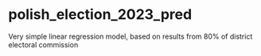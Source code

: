 # polish_election_2023_pred
Very simple linear regression model, based on results from 80% of district electoral commission
